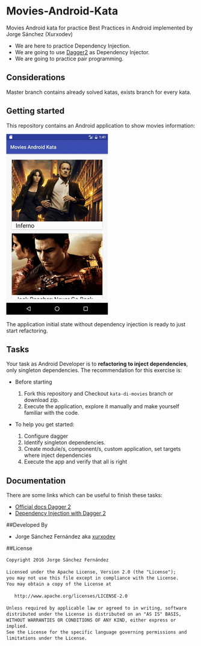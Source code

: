 # Movies-Android-Kata
Movies Android kata for practice Best Practices in Android implemented by Jorge Sánchez (Xurxodev)

- We are here to practice Dependency Injection.
- We are going to use [Dagger2](https://google.github.io/dagger/) as Dependency Injector.
- We are going to practice pair programming.

## Considerations 

Master branch contains already solved katas, exists branch for every kata.

## Getting started

This repository contains an Android application to show movies information:

![](/art/movies.gif)

The application initial state without dependency injection is ready to just start refactoring. 

## Tasks

Your task as Android Developer is to **refactoring to inject dependencies**, only singleton dependencies.
The recommendation for this exercise is:

  * Before starting
    1. Fork this repository and Checkout `kata-di-movies` branch or download zip.
    3. Execute the application, explore it manually and make yourself familiar with the code.

  * To help you get started:     
    1. Configure dagger 
    2. Identify singleton dependencies.
    3. Create module/s, component/s, custom application, set targets where inject dependencies
    4. Execute the app and verify that all is right
    
## Documentation

There are some links which can be useful to finish these tasks:

* [Official docs Dagger 2](https://google.github.io/dagger/)
* [Dependency Injection with Dagger 2](https://guides.codepath.com/android/Dependency-Injection-with-Dagger-2)

##Developed By

* Jorge Sánchez Fernández aka [xurxodev](https://twitter.com/xurxodev)

##License


    Copyright 2016 Jorge Sánchez Fernández

    Licensed under the Apache License, Version 2.0 (the "License");
    you may not use this file except in compliance with the License.
    You may obtain a copy of the License at

       http://www.apache.org/licenses/LICENSE-2.0

    Unless required by applicable law or agreed to in writing, software
    distributed under the License is distributed on an "AS IS" BASIS,
    WITHOUT WARRANTIES OR CONDITIONS OF ANY KIND, either express or implied.
    See the License for the specific language governing permissions and
    limitations under the License.

